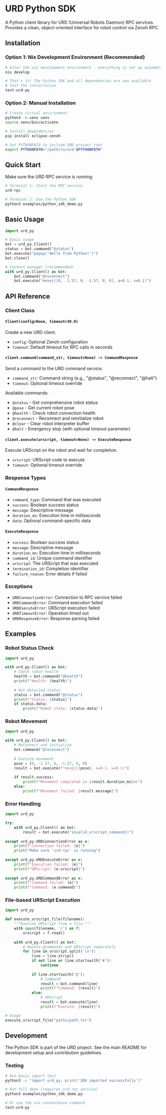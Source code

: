# URD Python SDK

A Python client library for URD (Universal Robots Daemon) RPC services. Provides a clean, object-oriented interface for robot control via Zenoh RPC.

## Installation

### Option 1: Nix Development Environment (Recommended)

```bash
# Enter the nix development environment - everything is set up automatically!
nix develop

# That's it! The Python SDK and all dependencies are now available
# Test the installation
test-urd-py
```

### Option 2: Manual Installation

```bash
# Create virtual environment
python3 -m venv venv
source venv/bin/activate

# Install dependencies
pip install eclipse-zenoh

# Set PYTHONPATH to include URD project root
export PYTHONPATH="/path/to/urd:$PYTHONPATH"
```

## Quick Start

Make sure the URD RPC service is running:

```bash
# Terminal 1: Start the RPC service
urd-rpc

# Terminal 2: Use the Python SDK
python3 examples/python_sdk_demo.py
```

## Basic Usage

```python
import urd_py

# Basic usage
bot = urd_py.Client()
status = bot.command("@status")
bot.execute("popup('Hello from Python!')")
bot.close()

# Context manager (recommended)
with urd_py.Client() as bot:
    bot.command("@reconnect")
    bot.execute("movej([0, -1.57, 0, -1.57, 0, 0], a=0.1, v=0.1)")
```

## API Reference

### Client Class

#### `Client(config=None, timeout=30.0)`

Create a new URD client.

- `config`: Optional Zenoh configuration
- `timeout`: Default timeout for RPC calls in seconds

#### `client.command(command_str, timeout=None) -> CommandResponse`

Send a command to the URD command service.

- `command_str`: Command string (e.g., "@status", "@reconnect", "@halt")
- `timeout`: Optional timeout override

Available commands:
- `@status` - Get comprehensive robot status
- `@pose` - Get current robot pose
- `@health` - Check robot connection health
- `@reconnect` - Reconnect and reinitialize robot
- `@clear` - Clear robot interpreter buffer
- `@halt` - Emergency stop (with optional timeout parameter)

#### `client.execute(urscript, timeout=None) -> ExecuteResponse`

Execute URScript on the robot and wait for completion.

- `urscript`: URScript code to execute
- `timeout`: Optional timeout override

### Response Types

#### `CommandResponse`

- `command_type`: Command that was executed
- `success`: Boolean success status
- `message`: Descriptive message
- `duration_ms`: Execution time in milliseconds
- `data`: Optional command-specific data

#### `ExecuteResponse`

- `success`: Boolean success status
- `message`: Descriptive message
- `duration_ms`: Execution time in milliseconds
- `command_id`: Unique command identifier
- `urscript`: The URScript that was executed
- `termination_id`: Completion identifier
- `failure_reason`: Error details if failed

### Exceptions

- `URDConnectionError`: Connection to RPC service failed
- `URDCommandError`: Command execution failed
- `URDExecuteError`: URScript execution failed
- `URDTimeoutError`: Operation timed out
- `URDResponseError`: Response parsing failed

## Examples

### Robot Status Check

```python
import urd_py

with urd_py.Client() as bot:
    # Check robot health
    health = bot.command("@health")
    print(f"Health: {health}")
    
    # Get detailed status
    status = bot.command("@status") 
    print(f"Status: {status}")
    if status.data:
        print(f"Robot state: {status.data}")
```

### Robot Movement

```python
import urd_py

with urd_py.Client() as bot:
    # Reconnect and initialize
    bot.command("@reconnect")
    
    # Execute movement
    pose = [0, -1.57, 0, -1.57, 0, 0]
    result = bot.execute(f"movej({pose}, a=0.1, v=0.1)")
    
    if result.success:
        print(f"Movement completed in {result.duration_ms}ms")
    else:
        print(f"Movement failed: {result.message}")
```

### Error Handling

```python
import urd_py

try:
    with urd_py.Client() as bot:
        result = bot.execute("invalid_urscript_command()")
        
except urd_py.URDConnectionError as e:
    print(f"Connection failed: {e}")
    print("Make sure 'urd-rpc' is running")
    
except urd_py.URDExecuteError as e:
    print(f"Execution failed: {e}")
    print(f"URScript: {e.urscript}")
    
except urd_py.URDCommandError as e:
    print(f"Command failed: {e}")
    print(f"Command: {e.command}")
```

### File-based URScript Execution

```python
import urd_py

def execute_urscript_file(filename):
    """Execute URScript from a file."""
    with open(filename, 'r') as f:
        urscript = f.read()
    
    with urd_py.Client() as bot:
        # Handle @commands and URScript separately
        for line in urscript.split('\n'):
            line = line.strip()
            if not line or line.startswith('#'):
                continue
                
            if line.startswith('@'):
                # Command
                result = bot.command(line)
                print(f"Command: {result}")
            else:
                # URScript
                result = bot.execute(line)
                print(f"Execute: {result}")

# Usage
execute_urscript_file("paths/path.txt")
```

## Development

The Python SDK is part of the URD project. See the main README for development setup and contribution guidelines.

### Testing

```bash
# Run basic import test
python3 -c "import urd_py; print('SDK imported successfully')"

# Run full demo (requires urd-rpc service)
python3 examples/python_sdk_demo.py

# Or use the nix convenience command
test-urd-py
```